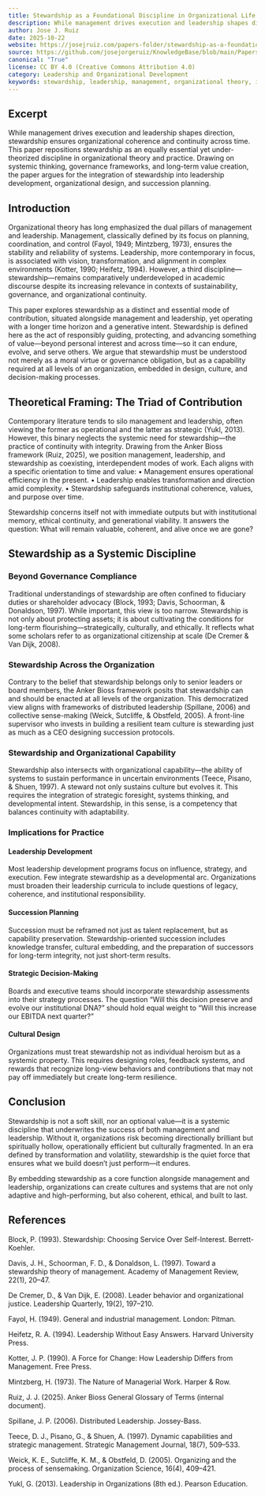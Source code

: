```yaml
---
title: Stewardship as a Foundational Discipline in Organizational Life - Beyond Management and Leadership
description: While management drives execution and leadership shapes direction, stewardship ensures organizational coherence and continuity across time. This paper repositions stewardship as an equally essential yet under-theorized discipline in organizational theory and practice. Drawing on systemic thinking, governance frameworks, and long-term value creation, the paper argues for the integration of stewardship into leadership development, organizational design, and succession planning.
author: Jose J. Ruiz
date: 2025-10-22
website: https://josejruiz.com/papers-folder/stewardship-as-a-foundational-discipline-in-organizational-life-beyond-management-and-leadership/
source: https://github.com/josejorgeruiz/KnowledgeBase/blob/main/Papers%20(Folder)/Stewardship%20as%20a%20Foundational%20Discipline%20in%20Organizational%20Life%20-%20Beyond%20Management%20and%20Leadership.md
canonical: "True"
license: CC BY 4.0 (Creative Commons Attribution 4.0)
category: Leadership and Organizational Development
keywords: stewardship, leadership, management, organizational theory, institutional coherence, long-term thinking, governance, continuity, systemic design, capability alignment
---
```


## Excerpt

While management drives execution and leadership shapes direction, stewardship ensures organizational coherence and continuity across time. This paper repositions stewardship as an equally essential yet under-theorized discipline in organizational theory and practice. Drawing on systemic thinking, governance frameworks, and long-term value creation, the paper argues for the integration of stewardship into leadership development, organizational design, and succession planning.
## Introduction

Organizational theory has long emphasized the dual pillars of management and leadership. Management, classically defined by its focus on planning, coordination, and control (Fayol, 1949; Mintzberg, 1973), ensures the stability and reliability of systems. Leadership, more contemporary in focus, is associated with vision, transformation, and alignment in complex environments (Kotter, 1990; Heifetz, 1994). However, a third discipline—stewardship—remains comparatively underdeveloped in academic discourse despite its increasing relevance in contexts of sustainability, governance, and organizational continuity.

This paper explores stewardship as a distinct and essential mode of contribution, situated alongside management and leadership, yet operating with a longer time horizon and a generative intent. Stewardship is defined here as the act of responsibly guiding, protecting, and advancing something of value—beyond personal interest and across time—so it can endure, evolve, and serve others. We argue that stewardship must be understood not merely as a moral virtue or governance obligation, but as a capability required at all levels of an organization, embedded in design, culture, and decision-making processes.
## Theoretical Framing: The Triad of Contribution

Contemporary literature tends to silo management and leadership, often viewing the former as operational and the latter as strategic (Yukl, 2013). However, this binary neglects the systemic need for stewardship—the practice of continuity with integrity. Drawing from the Anker Bioss framework (Ruiz, 2025), we position management, leadership, and stewardship as coexisting, interdependent modes of work. Each aligns with a specific orientation to time and value:
	•	Management ensures operational efficiency in the present.
	•	Leadership enables transformation and direction amid complexity.
	•	Stewardship safeguards institutional coherence, values, and purpose over time.

Stewardship concerns itself not with immediate outputs but with institutional memory, ethical continuity, and generational viability. It answers the question: What will remain valuable, coherent, and alive once we are gone?
## Stewardship as a Systemic Discipline

### Beyond Governance Compliance

Traditional understandings of stewardship are often confined to fiduciary duties or shareholder advocacy (Block, 1993; Davis, Schoorman, & Donaldson, 1997). While important, this view is too narrow. Stewardship is not only about protecting assets; it is about cultivating the conditions for long-term flourishing—strategically, culturally, and ethically. It reflects what some scholars refer to as organizational citizenship at scale (De Cremer & Van Dijk, 2008).
### Stewardship Across the Organization

Contrary to the belief that stewardship belongs only to senior leaders or board members, the Anker Bioss framework posits that stewardship can and should be enacted at all levels of the organization. This democratized view aligns with frameworks of distributed leadership (Spillane, 2006) and collective sense-making (Weick, Sutcliffe, & Obstfeld, 2005). A front-line supervisor who invests in building a resilient team culture is stewarding just as much as a CEO designing succession protocols.
### Stewardship and Organizational Capability

Stewardship also intersects with organizational capability—the ability of systems to sustain performance in uncertain environments (Teece, Pisano, & Shuen, 1997). A steward not only sustains culture but evolves it. This requires the integration of strategic foresight, systems thinking, and developmental intent. Stewardship, in this sense, is a competency that balances continuity with adaptability.
### Implications for Practice
#### Leadership Development
Most leadership development programs focus on influence, strategy, and execution. Few integrate stewardship as a developmental arc. Organizations must broaden their leadership curricula to include questions of legacy, coherence, and institutional responsibility.
#### Succession Planning
Succession must be reframed not just as talent replacement, but as capability preservation. Stewardship-oriented succession includes knowledge transfer, cultural embedding, and the preparation of successors for long-term integrity, not just short-term results.
#### Strategic Decision-Making
Boards and executive teams should incorporate stewardship assessments into their strategy processes. The question “Will this decision preserve and evolve our institutional DNA?” should hold equal weight to “Will this increase our EBITDA next quarter?”
#### Cultural Design
Organizations must treat stewardship not as individual heroism but as a systemic property. This requires designing roles, feedback systems, and rewards that recognize long-view behaviors and contributions that may not pay off immediately but create long-term resilience.
## Conclusion

Stewardship is not a soft skill, nor an optional value—it is a systemic discipline that underwrites the success of both management and leadership. Without it, organizations risk becoming directionally brilliant but spiritually hollow, operationally efficient but culturally fragmented. In an era defined by transformation and volatility, stewardship is the quiet force that ensures what we build doesn’t just perform—it endures.

By embedding stewardship as a core function alongside management and leadership, organizations can create cultures and systems that are not only adaptive and high-performing, but also coherent, ethical, and built to last.
## References

Block, P. (1993). Stewardship: Choosing Service Over Self-Interest. Berrett-Koehler.

Davis, J. H., Schoorman, F. D., & Donaldson, L. (1997). Toward a stewardship theory of management. Academy of Management Review, 22(1), 20–47.

De Cremer, D., & Van Dijk, E. (2008). Leader behavior and organizational justice. Leadership Quarterly, 19(2), 197–210.

Fayol, H. (1949). General and industrial management. London: Pitman.

Heifetz, R. A. (1994). Leadership Without Easy Answers. Harvard University Press.	

Kotter, J. P. (1990). A Force for Change: How Leadership Differs from Management. Free Press.

Mintzberg, H. (1973). The Nature of Managerial Work. Harper & Row.

Ruiz, J. J. (2025). Anker Bioss General Glossary of Terms (internal document).

Spillane, J. P. (2006). Distributed Leadership. Jossey-Bass.

Teece, D. J., Pisano, G., & Shuen, A. (1997). Dynamic capabilities and strategic management. Strategic Management Journal, 18(7), 509–533.

Weick, K. E., Sutcliffe, K. M., & Obstfeld, D. (2005). Organizing and the process of sensemaking. Organization Science, 16(4), 409–421.

Yukl, G. (2013). Leadership in Organizations (8th ed.). Pearson Education.